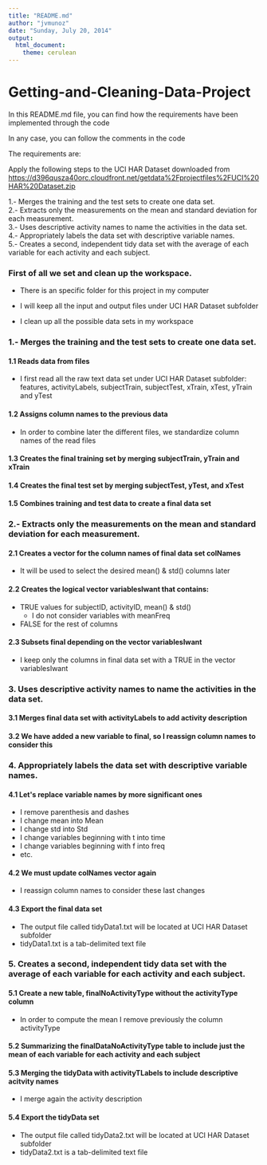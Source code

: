 ```yaml
---
title: "README.md"
author: "jvmunoz"
date: "Sunday, July 20, 2014"
output:
  html_document:
    theme: cerulean
---
```


Getting-and-Cleaning-Data-Project
=================================

In this README.md file, you can find how the requirements have been implemented through the code

In any case, you can follow the comments in the code

The requirements are:

Apply the following steps to the UCI HAR Dataset downloaded from https://d396qusza40orc.cloudfront.net/getdata%2Fprojectfiles%2FUCI%20HAR%20Dataset.zip

1.- Merges the training and the test sets to create one data set.                                 
2.- Extracts only the measurements on the mean and standard deviation for each measurement.       
3.- Uses descriptive activity names to name the activities in the data set.                       
4.- Appropriately labels the data set with descriptive variable names.                            
5.- Creates a second, independent tidy data set with the average of each variable for each activity and each subject.

### First of all we set and clean up the workspace.

  - There is an specific folder for this project in my computer

  - I will keep all the input and output files under UCI HAR Dataset subfolder

  - I clean up all the possible data sets in my workspace

### 1.- Merges the training and the test sets to create one data set.

#### 1.1 Reads data from files

- I first read all the raw text data set under UCI HAR Dataset subfolder: features, activityLabels, subjectTrain, subjectTest, xTrain, xTest, yTrain and yTest

#### 1.2 Assigns column names to the previous data

  - In order to combine later the different files, we standardize column names of the read files
  
#### 1.3 Creates the final training set by merging subjectTrain, yTrain and xTrain 

#### 1.4 Creates the final test set by merging subjectTest, yTest, and xTest

#### 1.5 Combines training and test data to create a final data set

### 2.- Extracts only the measurements on the mean and standard deviation for each measurement. 

#### 2.1 Creates a vector for the column names of final data set colNames

  - It will be used to select the desired mean() & std() columns later

#### 2.2 Creates the logical vector variablesIwant that contains:

  - TRUE values for subjectID, activityID, mean() & std()
    - I do not consider variables with meanFreq
  - FALSE for the rest of columns

#### 2.3 Subsets final depending on the vector variablesIwant

  - I keep only the columns in final data set with a TRUE in the vector variablesIwant 
  
### 3. Uses descriptive activity names to name the activities in the data set.

#### 3.1 Merges final data set with activityLabels to add activity description  

#### 3.2 We have added a new variable to final, so I reassign column names to consider this

### 4. Appropriately labels the data set with descriptive variable names. 

#### 4.1 Let's replace variable names by more significant ones 

  - I remove parenthesis and dashes
  - I change mean into Mean
  - I change std into Std
  - I change variables beginning with t into time
  - I change variables beginning with f into freq
  - etc.

#### 4.2 We must update colNames vector again

  - I reassign column names to consider these last changes
  
#### 4.3 Export the final data set 

  - The output file called tidyData1.txt will be located at UCI HAR Dataset subfolder
  - tidyData1.txt is a tab-delimited text file

### 5. Creates a second, independent tidy data set with the average of each variable for each activity and each subject.

#### 5.1 Create a new table, finalNoActivityType without the activityType column

  - In order to compute the mean I remove previously the column activityType
  
#### 5.2 Summarizing the finalDataNoActivityType table to include just the mean of each variable for each activity and each subject

#### 5.3 Merging the tidyData with activityTLabels to include descriptive acitvity names

  - I merge again the activity description

#### 5.4 Export the tidyData set

  - The output file called tidyData2.txt will be located at UCI HAR Dataset subfolder
  - tidyData2.txt is a tab-delimited text file